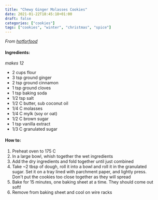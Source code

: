```yaml
---
title: "Chewy Ginger Molasses Cookies"
date: 2021-01-22T18:45:18+01:00
draft: false
categories: ["cookies"]
tags: ["cookies", "winter", "christmas", "spice"]
---
```


_From [hotforfood](https://www.hotforfoodblog.com/recipes/2013/12/18/chewy-ginger-cookies/)_

#### Ingredients:

_makes 12_

* 2 cups flour
* 3 tsp ground ginger
* 2 tsp ground cinnamon
* 1 tsp ground cloves
* 1 tsp baking soda
* 1/2 tsp salt
* 1/2 C butter, sub coconut oil
* 1/4 C molasses
* 1/4 C mylk (soy or oat)
* 1/2 C brown sugar
* 1 tsp vanilla extract
* 1/3 C granulated sugar

#### How to:

1. Preheat oven to 175 C
2. In a large bowl, whish together the wet ingredients
3. Add the dry ingredients and fold together until just combined
4. Take ~2 tbsp of dough, roll it into a bowl and roll it in the granulated sugar. Set it on a tray lined with parchment paper, and lightly press. Don't put the cookies too close together as they will spread
5. Bake for 15 minutes, one baking sheet at a time. They should come out soft!
6. Remove from baking sheet and cool on wire racks
